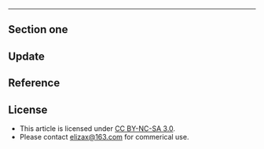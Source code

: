
---

## Section one

## Update

## Reference

## License

- This article is licensed under [CC BY-NC-SA 3.0](https://creativecommons.org/licenses/by-nc-sa/3.0/).
- Please contact <elizax@163.com> for commerical use.

